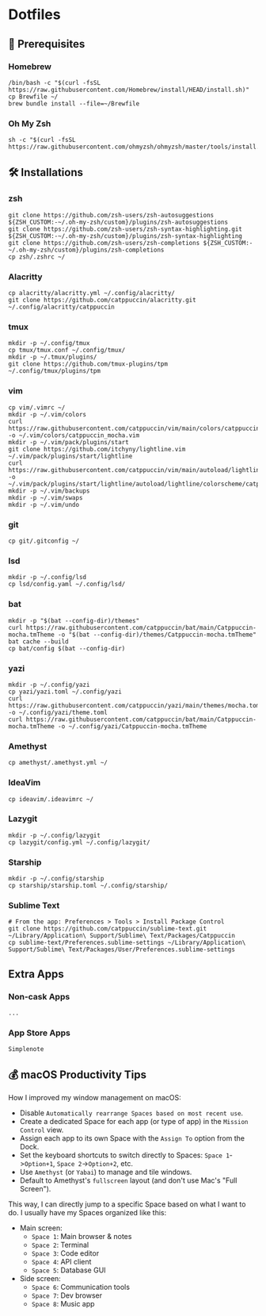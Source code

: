 # Dotfiles

## 🧰 Prerequisites

### Homebrew

```
/bin/bash -c "$(curl -fsSL https://raw.githubusercontent.com/Homebrew/install/HEAD/install.sh)"
cp Brewfile ~/
brew bundle install --file=~/Brewfile
```

### Oh My Zsh

```
sh -c "$(curl -fsSL https://raw.githubusercontent.com/ohmyzsh/ohmyzsh/master/tools/install.sh)"
```

## 🛠 Installations

### zsh

```
git clone https://github.com/zsh-users/zsh-autosuggestions ${ZSH_CUSTOM:-~/.oh-my-zsh/custom}/plugins/zsh-autosuggestions
git clone https://github.com/zsh-users/zsh-syntax-highlighting.git ${ZSH_CUSTOM:-~/.oh-my-zsh/custom}/plugins/zsh-syntax-highlighting
git clone https://github.com/zsh-users/zsh-completions ${ZSH_CUSTOM:-~/.oh-my-zsh/custom}/plugins/zsh-completions
cp zsh/.zshrc ~/
```

### Alacritty

```
cp alacritty/alacritty.yml ~/.config/alacritty/
git clone https://github.com/catppuccin/alacritty.git ~/.config/alacritty/catppuccin
```

### tmux

```
mkdir -p ~/.config/tmux
cp tmux/tmux.conf ~/.config/tmux/
mkdir -p ~/.tmux/plugins/
git clone https://github.com/tmux-plugins/tpm ~/.config/tmux/plugins/tpm
```

### vim

```
cp vim/.vimrc ~/
mkdir -p ~/.vim/colors
curl https://raw.githubusercontent.com/catppuccin/vim/main/colors/catppuccin_mocha.vim -o ~/.vim/colors/catppuccin_mocha.vim
mkdir -p ~/.vim/pack/plugins/start
git clone https://github.com/itchyny/lightline.vim ~/.vim/pack/plugins/start/lightline
curl https://raw.githubusercontent.com/catppuccin/vim/main/autoload/lightline/colorscheme/catppuccin_mocha.vim -o ~/.vim/pack/plugins/start/lightline/autoload/lightline/colorscheme/catppuccin_mocha.vim
mkdir -p ~/.vim/backups
mkdir -p ~/.vim/swaps
mkdir -p ~/.vim/undo
```

### git

```
cp git/.gitconfig ~/
```

### lsd

```
mkdir -p ~/.config/lsd
cp lsd/config.yaml ~/.config/lsd/
```

### bat

```
mkdir -p "$(bat --config-dir)/themes"
curl https://raw.githubusercontent.com/catppuccin/bat/main/Catppuccin-mocha.tmTheme -o "$(bat --config-dir)/themes/Catppuccin-mocha.tmTheme"
bat cache --build
cp bat/config $(bat --config-dir)
```

### yazi

```
mkdir -p ~/.config/yazi
cp yazi/yazi.toml ~/.config/yazi
curl https://raw.githubusercontent.com/catppuccin/yazi/main/themes/mocha.toml -o ~/.config/yazi/theme.toml
curl https://raw.githubusercontent.com/catppuccin/bat/main/Catppuccin-mocha.tmTheme -o ~/.config/yazi/Catppuccin-mocha.tmTheme
```

### Amethyst

```
cp amethyst/.amethyst.yml ~/
```

### IdeaVim

```
cp ideavim/.ideavimrc ~/
```

### Lazygit

```
mkdir -p ~/.config/lazygit
cp lazygit/config.yml ~/.config/lazygit/
```

### Starship

```
mkdir -p ~/.config/starship
cp starship/starship.toml ~/.config/starship/
```

### Sublime Text

```
# From the app: Preferences > Tools > Install Package Control
git clone https://github.com/catppuccin/sublime-text.git ~/Library/Application\ Support/Sublime\ Text/Packages/Catppuccin
cp sublime-text/Preferences.sublime-settings ~/Library/Application\ Support/Sublime\ Text/Packages/User/Preferences.sublime-settings
```

## Extra Apps

### Non-cask Apps

```
...
```

### App Store Apps

```
Simplenote
```

## 💰 macOS Productivity Tips

How I improved my window management on macOS:

- Disable `Automatically rearrange Spaces based on most recent use`.
- Create a dedicated Space for each app (or type of app) in the `Mission Control` view.
- Assign each app to its own Space with the `Assign To` option from the Dock.
- Set the keyboard shortcuts to switch directly to Spaces: `Space 1`->`Option+1`, `Space 2`->`Option+2`, etc.
- Use `Amethyst` (or `Yabai`) to manage and tile windows.
- Default to Amethyst's `fullscreen` layout (and don't use Mac's "Full Screen").

This way, I can directly jump to a specific Space based on what I want to do.
I usually have my Spaces organized like this:

- Main screen:
    - `Space 1`: Main browser & notes
    - `Space 2`: Terminal
    - `Space 3`: Code editor
    - `Space 4`: API client
    - `Space 5`: Database GUI
- Side screen:
    - `Space 6`: Communication tools
    - `Space 7`: Dev browser
    - `Space 8`: Music app

